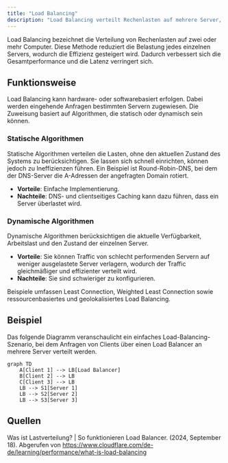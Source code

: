```yaml
---
title: "Load Balancing"
description: "Load Balancing verteilt Rechenlasten auf mehrere Server, um die Belastung zu reduzieren und die Performance zu erhöhen. Es verwendet statische oder dynamische Algorithmen wie Round-Robin oder Least Connection für effiziente Lastverteilung."
---
```


Load Balancing bezeichnet die Verteilung von Rechenlasten auf zwei oder mehr Computer. Diese Methode reduziert die Belastung jedes einzelnen Servers, wodurch die Effizienz gesteigert wird. Dadurch verbessert sich die Gesamtperformance und die Latenz verringert sich.

## Funktionsweise
Load Balancing kann hardware- oder softwarebasiert erfolgen. Dabei werden eingehende Anfragen bestimmten Servern zugewiesen. Die Zuweisung basiert auf Algorithmen, die statisch oder dynamisch sein können.

### Statische Algorithmen
Statische Algorithmen verteilen die Lasten, ohne den aktuellen Zustand des Systems zu berücksichtigen. Sie lassen sich schnell einrichten, können jedoch zu Ineffizienzen führen. Ein Beispiel ist Round-Robin-DNS, bei dem der DNS-Server die A-Adressen der angefragten Domain rotiert.

- **Vorteile**: Einfache Implementierung.
- **Nachteile**: DNS- und clientseitiges Caching kann dazu führen, dass ein Server überlastet wird.

### Dynamische Algorithmen
Dynamische Algorithmen berücksichtigen die aktuelle Verfügbarkeit, Arbeitslast und den Zustand der einzelnen Server.

- **Vorteile**: Sie können Traffic von schlecht performenden Servern auf weniger ausgelastete Server verlagern, wodurch der Traffic gleichmäßiger und effizienter verteilt wird.
- **Nachteile**: Sie sind schwieriger zu konfigurieren.

Beispiele umfassen Least Connection, Weighted Least Connection sowie ressourcenbasiertes und geolokalisiertes Load Balancing.

## Beispiel
Das folgende Diagramm veranschaulicht ein einfaches Load-Balancing-Szenario, bei dem Anfragen von Clients über einen Load Balancer an mehrere Server verteilt werden.

```mermaid
graph TD
    A[Client 1] --> LB[Load Balancer]
    B[Client 2] --> LB
    C[Client 3] --> LB
    LB --> S1[Server 1]
    LB --> S2[Server 2]
    LB --> S3[Server 3]
```

## Quellen
Was ist Lastverteilung? | So funktionieren Load Balancer. (2024, September 18). Abgerufen von https://www.cloudflare.com/de-de/learning/performance/what-is-load-balancing